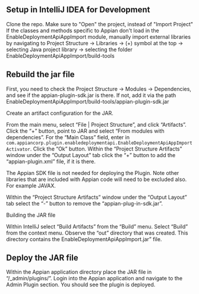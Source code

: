 ## Setup in IntelliJ IDEA for Development

Clone the repo. Make sure to "Open" the project, instead of "Import Project"
If the classes and methods specific to Appian don't load in the EnableDeploymentApiAppImport module, manually import external libraries by navigating to Project Structure -> Libraries -> (+) symbol at the top -> selecting Java project library -> selecting the folder EnableDeploymentApiAppImport/build-tools

## Rebuild the jar file

First, you need to check the Project Structure -> Modules -> Dependencies, and see if the appian-plugin-sdk.jar is there. If not, add it via the path EnableDeploymentApiAppImport/build-tools/appian-plugin-sdk.jar

Create an artifact configuration for the JAR.

From the main menu, select “File | Project Structure”, and click “Artifacts”.
Click the “+” button, point to JAR and select “From modules with dependencies”.
For the “Main Class” field, enter in `com.appiancorp.plugin.enabledeploymentapi.EnableDeploymentApiAppImportActivator`.
Click the “Ok” button.
Within the “Project Structure Artifacts” window under the “Output Layout” tab click the “+” button to add the “appian-plugin.xml” file, if it is there.

The Appian SDK file is not needed for deploying the Plugin.  Note other libraries that are included with Appian code will need to be excluded also.  For example JAVAX.

Within the “Project Structure Artifacts” window under the “Output Layout” tab select the “-” button to remove the “appian-plug-in-sdk.jar”.

Building the JAR file

Within IntelliJ select “Build Artifacts” from the “Build” menu.
Select “Build” from the context menu.
Observe the “out” directory that was created.  This directory contains the EnableDeploymentApiAppImport.jar” file.

## Deploy the JAR file

Within the Appian application directory place the JAR file in “/_admin/plugins/”.
Login into the Appian application and navigate to the Admin Plugin section.  You should see the plugin is deployed.
